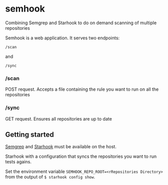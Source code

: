 # semhook
Combining Semgrep and Starhook to do on demand scanning of multiple repositories

Semhook is a web application.
It serves two endpoints:

```
/scan
```

and 

```
/sync
```

### /scan

POST request.
Accepts a file containing the rule you want to run on all the repositories

### /sync

GET request. 
Ensures all repositories are up to date

## Getting started

[Semgrep](https://github.com/returntocorp/semgrep) and [Starhook](https://github.com/fatih/starhook) must be available on the host.

Starhook with a configuration that syncs the repositories you want to run tests agains.

Set the environment variable `SEMHOOK_REPO_ROOT=<rRepositories Directory>` from the output of `$ starhook config show`.